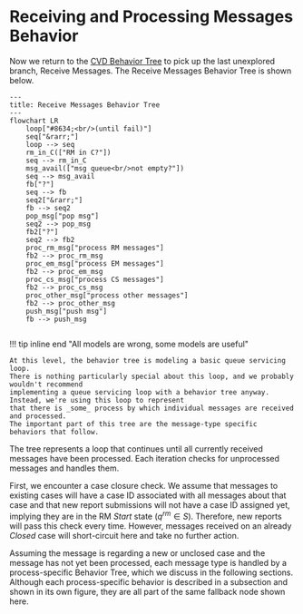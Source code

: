 # Receiving and Processing Messages Behavior

Now we return to the [CVD Behavior Tree](/topics/behavior_logic/cvd_bt/) to pick up the last unexplored branch, Receive Messages.
The Receive Messages Behavior Tree is shown below.

```mermaid
---
title: Receive Messages Behavior Tree
---
flowchart LR
    loop["#8634;<br/>(until fail)"]
    seq["&rarr;"]
    loop --> seq
    rm_in_C(["RM in C?"])
    seq --> rm_in_C
    msg_avail(["msg queue<br/>not empty?"])
    seq --> msg_avail
    fb["?"]
    seq --> fb
    seq2["&rarr;"]
    fb --> seq2
    pop_msg["pop msg"]
    seq2 --> pop_msg
    fb2["?"]
    seq2 --> fb2
    proc_rm_msg["process RM messages"]
    fb2 --> proc_rm_msg
    proc_em_msg["process EM messages"]
    fb2 --> proc_em_msg
    proc_cs_msg["process CS messages"]
    fb2 --> proc_cs_msg
    proc_other_msg["process other messages"]
    fb2 --> proc_other_msg
    push_msg["push msg"]
    fb --> push_msg
    
```

!!! tip inline end "All models are wrong, some models are useful"

    At this level, the behavior tree is modeling a basic queue servicing loop.
    There is nothing particularly special about this loop, and we probably wouldn't recommend 
    implementing a queue servicing loop with a behavior tree anyway. Instead, we're using this loop to represent
    that there is _some_ process by which individual messages are received and processed.
    The important part of this tree are the message-type specific behaviors that follow.

The tree represents a loop that continues until all currently received messages have been processed.
Each iteration checks for unprocessed messages and handles them.

First, we encounter a case closure check. We assume that messages to
existing cases will have a case ID associated with all messages about
that case and that new report submissions will not have a case ID
assigned yet, implying they are in the RM *Start* state ($q^{rm} \in S$).
Therefore, new reports will pass this check every time. However,
messages received on an already *Closed* case will short-circuit here
and take no further action.

Assuming the message is regarding a new or unclosed case and the message
has not yet been processed, each message type is handled by a
process-specific Behavior Tree, which we discuss in the following
sections. Although each process-specific behavior is described in a
subsection and shown in its own figure, they are all part of the same
fallback node shown here.

